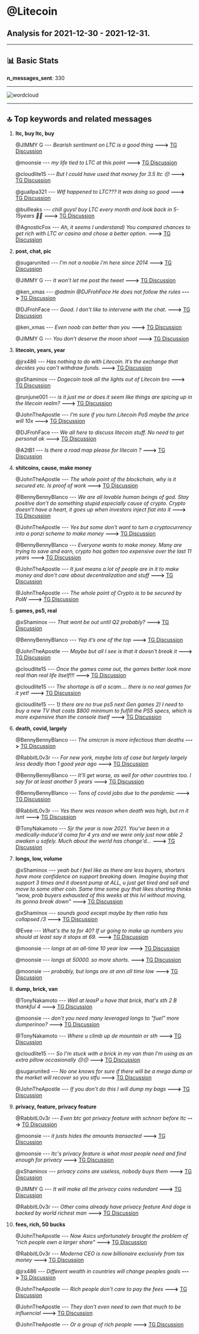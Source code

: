 # **@Litecoin**
 ## Analysis for **2021-12-30** - **2021-12-31**.

---

## 📊 **Basic Stats**

**n_messages_sent**: 330

---
![wordcloud](Litecoin_1Days_wordcloud.png)

---


## 🔝 **Top keywords and related messages**

1. **ltc, buy ltc, buy**

    @JIMMY G --- *Bearish sentiment on LTC is a good thing* **--->** [TG Discussion](https://t.me/Litecoin/2037315)

    @moonsie --- *my life tied to LTC at this point* **--->** [TG Discussion](https://t.me/Litecoin/2037512)

    @cloudlite15 --- *But I could have used that money for 3.5 ltc 😔* **--->** [TG Discussion](https://t.me/Litecoin/2037821)

    @guallpa321 --- *Wtf happened to LTC??? It was doing so good* **--->** [TG Discussion](https://t.me/Litecoin/2037803)

    @bullleaks --- *chill guys! buy LTC every month and look back in 5-15years 👍🏽* **--->** [TG Discussion](https://t.me/Litecoin/2037209)

    @AgnosticFox --- *Ah, it seems I understand) You compared chances to get rich with LTC or casino and chose a better option.* **--->** [TG Discussion](https://t.me/Litecoin/2037880)

2. **post, chat, pic**

    @sugarunited --- *I'm not a noobie i'm here since 2014* **--->** [TG Discussion](https://t.me/Litecoin/2037693)

    @JIMMY G --- *It won’t let me post the tweet* **--->** [TG Discussion](https://t.me/Litecoin/2037688)

    @ken_xmas --- *@admin @DJFrohFace   He does not follow the rules* **--->** [TG Discussion](https://t.me/Litecoin/2037705)

    @DJFrohFace --- *Good. I don't like to intervene with the chat.* **--->** [TG Discussion](https://t.me/Litecoin/2037726)

    @ken_xmas --- *Even noob can better than you* **--->** [TG Discussion](https://t.me/Litecoin/2037696)

    @JIMMY G --- *You don’t deserve the moon shoot* **--->** [TG Discussion](https://t.me/Litecoin/2037185)

3. **litecoin, years, year**

    @jrx486 --- *Has nothing to do with Litecoin. It’s the exchange that decides you can’t withdraw funds.* **--->** [TG Discussion](https://t.me/Litecoin/2036992)

    @xShaminox --- *Dogecoin took all the lights out of Litecoin bro* **--->** [TG Discussion](https://t.me/Litecoin/2037271)

    @runjune001 --- *is it just me or does it seem like things are spicing up in the litecoin realm?* **--->** [TG Discussion](https://t.me/Litecoin/2037776)

    @JohnTheApostle --- *I'm sure if you turn Litecoin PoS maybe the price will 10x* **--->** [TG Discussion](https://t.me/Litecoin/2037564)

    @DJFrohFace --- *We all here to discuss litecoin stuff. No need to get personal ok* **--->** [TG Discussion](https://t.me/Litecoin/2037713)

    @A2tB1 --- *Is there a road map please for litecoin ?* **--->** [TG Discussion](https://t.me/Litecoin/2037151)

4. **shitcoins, cause, make money**

    @JohnTheApostle --- *The whole point of the blockchain, why is it secured etc. Is proof of work* **--->** [TG Discussion](https://t.me/Litecoin/2037542)

    @BennyBennyBlanco --- *We are all lovable human beings of god. Stay positive don’t do something stupid especially cause of crypto. Crypto doesn’t have a heart, it goes up when investors inject fiat into it* **--->** [TG Discussion](https://t.me/Litecoin/2037511)

    @JohnTheApostle --- *Yes but some don't want to turn a cryptocurrency into a ponzi scheme to make money* **--->** [TG Discussion](https://t.me/Litecoin/2037569)

    @BennyBennyBlanco --- *Everyone wants to make money. Many are trying to save and earn, crypto has gotten too expensive over the last 11 years* **--->** [TG Discussion](https://t.me/Litecoin/2037566)

    @JohnTheApostle --- *It just means a lot of people are in it to make money and don't care about decentralization and stuff* **--->** [TG Discussion](https://t.me/Litecoin/2037563)

    @JohnTheApostle --- *The whole point of Crypto is to be secured by PoW* **--->** [TG Discussion](https://t.me/Litecoin/2037530)

5. **games, ps5, real**

    @xShaminox --- *That wont be out until Q2 probably?* **--->** [TG Discussion](https://t.me/Litecoin/2037283)

    @BennyBennyBlanco --- *Yep it’s one of the top* **--->** [TG Discussion](https://t.me/Litecoin/2037547)

    @JohnTheApostle --- *Maybe but all I see is that it doesn't break it* **--->** [TG Discussion](https://t.me/Litecoin/2037237)

    @cloudlite15 --- *Once the games come out, the games better look more real than real life itself!!!* **--->** [TG Discussion](https://t.me/Litecoin/2037826)

    @cloudlite15 --- *The shortage is all a scam.... there is no real games for it yet!* **--->** [TG Discussion](https://t.me/Litecoin/2037818)

    @cloudlite15 --- *1) there are no true ps5 next Gen games 2) I need to buy a new TV that costs $800 minimum to fulfill the PS5 specs, which is more expensive than the console itself* **--->** [TG Discussion](https://t.me/Litecoin/2037816)

6. **death, covid, largely**

    @BennyBennyBlanco --- *The omicron is more infectious than deaths* **--->** [TG Discussion](https://t.me/Litecoin/2037424)

    @RabbitL0v3r --- *For new york, maybe lots of case but largely largely less deadly than 1 good year ago* **--->** [TG Discussion](https://t.me/Litecoin/2037423)

    @BennyBennyBlanco --- *It’ll get worse, as well for other countries too. I say for at least another 5 years* **--->** [TG Discussion](https://t.me/Litecoin/2037411)

    @BennyBennyBlanco --- *Tons of covid jobs due to the pandemic* **--->** [TG Discussion](https://t.me/Litecoin/2037442)

    @RabbitL0v3r --- *Yes there was reason when death was high, but rn it isnt* **--->** [TG Discussion](https://t.me/Litecoin/2037428)

    @TonyNakamoto --- *Sjr the year is now 2021.  You've been in a medically-induce'd coma for 4 yrs and we were only just now able 2 awaken u safely.  Much about the werld has change'd...* **--->** [TG Discussion](https://t.me/Litecoin/2037805)

7. **longs, low, volume**

    @xShaminox --- *yeah but I feel like as there are less buyers, shorters have more confidence on support breaking down.  Imagine buying that support 3 times and it doesnt pump at ALL, u just get tired and sell and move to some other coin.  Same time some guy that likes shorting thinks "wow, prob buyers exhausted of this weeks at this lvl without moving, its gonna break down"* **--->** [TG Discussion](https://t.me/Litecoin/2037232)

    @xShaminox --- *sounds good except maybe by then ratio has collapsed /3* **--->** [TG Discussion](https://t.me/Litecoin/2037192)

    @Evee --- *What's the ta for 40? If ur going to make up numbers you should at least say it stops at 69.* **--->** [TG Discussion](https://t.me/Litecoin/2036956)

    @moonsie --- *longs at an all-time 10 year low* **--->** [TG Discussion](https://t.me/Litecoin/2037328)

    @moonsie --- *longs at 50000. so more shorts.* **--->** [TG Discussion](https://t.me/Litecoin/2037262)

    @moonsie --- *probably, but longs are at ann all time low* **--->** [TG Discussion](https://t.me/Litecoin/2037233)

8. **dump, brick, van**

    @TonyNakamoto --- *Well at leasP u have that brick, that's sth 2 B thankful 4* **--->** [TG Discussion](https://t.me/Litecoin/2037819)

    @moonsie --- *don't you need many leveraged longs to "fuel" more dumperinoo?* **--->** [TG Discussion](https://t.me/Litecoin/2037235)

    @TonyNakamoto --- *Where u climb up de mountain or sth* **--->** [TG Discussion](https://t.me/Litecoin/2037828)

    @cloudlite15 --- *So I'm stuck with a brick in my van than I'm using as an extra pillow occasionally 😔😔* **--->** [TG Discussion](https://t.me/Litecoin/2037817)

    @sugarunited --- *No one knows for sure if there will be a mega dump or the market will recover so you stfu* **--->** [TG Discussion](https://t.me/Litecoin/2037677)

    @JohnTheApostle --- *If you don't do this I will dump my bags* **--->** [TG Discussion](https://t.me/Litecoin/2037581)

9. **privacy, feature, privacy feature**

    @RabbitL0v3r --- *Even btc got privacy feature with schnorr before ltc* **--->** [TG Discussion](https://t.me/Litecoin/2037334)

    @moonsie --- *it justs hides the amounts transacted* **--->** [TG Discussion](https://t.me/Litecoin/2037308)

    @moonsie --- *ltc's privacy feature is what most people need and find enough for privacy* **--->** [TG Discussion](https://t.me/Litecoin/2037305)

    @xShaminox --- *privacy coins are useless, nobody buys them* **--->** [TG Discussion](https://t.me/Litecoin/2037302)

    @JIMMY G --- *It will make all the privacy coins redundant* **--->** [TG Discussion](https://t.me/Litecoin/2037292)

    @RabbitL0v3r --- *Other coins already have privacy feature And doge is backed by world richest man* **--->** [TG Discussion](https://t.me/Litecoin/2037335)

10. **fees, rich, 50 bucks**

    @JohnTheApostle --- *Now Asics unfortunately brought the problem of "rich people own a larger share"* **--->** [TG Discussion](https://t.me/Litecoin/2037544)

    @RabbitL0v3r --- *Moderna CEO is now billionaire exclusivly from tax money* **--->** [TG Discussion](https://t.me/Litecoin/2037437)

    @jrx486 --- *Different wealth in countries will change peoples goals* **--->** [TG Discussion](https://t.me/Litecoin/2037632)

    @JohnTheApostle --- *Rich people don't care to pay the fees* **--->** [TG Discussion](https://t.me/Litecoin/2037606)

    @JohnTheApostle --- *They don't even need to own that much to be influencial* **--->** [TG Discussion](https://t.me/Litecoin/2037579)

    @JohnTheApostle --- *Or a group of rich people* **--->** [TG Discussion](https://t.me/Litecoin/2037575)

